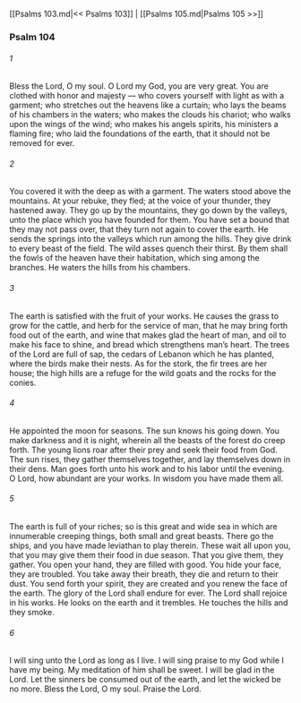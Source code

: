 [[Psalms 103.md|<< Psalms 103]]  |  [[Psalms 105.md|Psalms 105 >>]]

### Psalm 104
###### 1
Bless the Lord, O my soul. O Lord my God, you are very great. You are clothed with honor and majesty — who covers yourself with light as with a garment; who stretches out the heavens like a curtain; who lays the beams of his chambers in the waters; who makes the clouds his chariot; who walks upon the wings of the wind; who makes his angels spirits, his ministers a flaming fire; who laid the foundations of the earth, that it should not be removed for ever.

###### 2
You covered it with the deep as with a garment. The waters stood above the mountains. At your rebuke, they fled; at the voice of your thunder, they hastened away. They go up by the mountains, they go down by the valleys, unto the place which you have founded for them. You have set a bound that they may not pass over, that they turn not again to cover the earth. He sends the springs into the valleys which run among the hills. They give drink to every beast of the field. The wild asses quench their thirst. By them shall the fowls of the heaven have their habitation, which sing among the branches. He waters the hills from his chambers.

###### 3
The earth is satisfied with the fruit of your works. He causes the grass to grow for the cattle, and herb for the service of man, that he may bring forth food out of the earth, and wine that makes glad the heart of man, and oil to make his face to shine, and bread which strengthens man’s heart. The trees of the Lord are full of sap, the cedars of Lebanon which he has planted, where the birds make their nests. As for the stork, the fir trees are her house; the high hills are a refuge for the wild goats and the rocks for the conies.

###### 4
He appointed the moon for seasons. The sun knows his going down. You make darkness and it is night, wherein all the beasts of the forest do creep forth. The young lions roar after their prey and seek their food from God. The sun rises, they gather themselves together, and lay themselves down in their dens. Man goes forth unto his work and to his labor until the evening. O Lord, how abundant are your works. In wisdom you have made them all.

###### 5
The earth is full of your riches; so is this great and wide sea in which are innumerable creeping things, both small and great beasts. There go the ships, and you have made leviathan to play therein. These wait all upon you, that you may give them their food in due season. That you give them, they gather. You open your hand, they are filled with good. You hide your face, they are troubled. You take away their breath, they die and return to their dust. You send forth your spirit, they are created and you renew the face of the earth. The glory of the Lord shall endure for ever. The Lord shall rejoice in his works. He looks on the earth and it trembles. He touches the hills and they smoke.

###### 6
I will sing unto the Lord as long as I live. I will sing praise to my God while I have my being. My meditation of him shall be sweet. I will be glad in the Lord. Let the sinners be consumed out of the earth, and let the wicked be no more. Bless the Lord, O my soul. Praise the Lord.